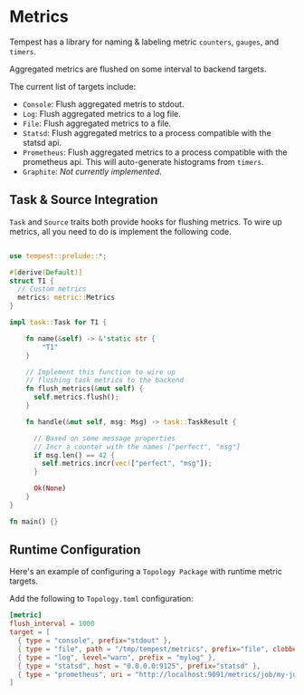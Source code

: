 # Metrics

Tempest has a library for naming & labeling metric `counters`, `gauges`, and `timers`.

Aggregated metrics are flushed on some interval to backend targets.

The current list of targets include:

- `Console`: Flush aggregated metris to stdout.
- `Log`: Flush aggregated metrics to a log file.
- `File`: Flush aggregated metrics to a file.
- `Statsd`: Flush aggregated metrics to a process compatible with the statsd api.
- `Prometheus`: Flush aggregated metrics to a process compatible with the prometheus api. This will auto-generate histograms from `timers`.
- `Graphite`: _Not currently implemented_.

## Task & Source Integration

`Task` and `Source` traits both provide hooks for flushing metrics. To wire up metrics, all you need to do is implement the following code.

```rust

use tempest::prelude::*;

#[derive(Default)]
struct T1 {
  // Custom metrics
  metrics: metric::Metrics
}

impl task::Task for T1 {

    fn name(&self) -> &'static str {
        "T1"
    }

    // Implement this function to wire up
    // flushing task metrics to the backend
    fn flush_metrics(&mut self) {
      self.metrics.flush();
    }

    fn handle(&mut self, msg: Msg) -> task::TaskResult {

      // Based on some message properties
      // Incr a counter with the names ["perfect", "msg"]
      if msg.len() == 42 {
        self.metrics.incr(vec!["perfect", "msg"]);
      }

      Ok(None)
    }
}

fn main() {}

```

## Runtime Configuration

Here's an example of configuring a `Topology Package` with runtime metric targets.

Add the following to `Topology.toml` configuration:

```toml
[metric]
flush_interval = 1000
target = [
  { type = "console", prefix="stdout" },
  { type = "file", path = "/tmp/tempest/metrics", prefix="file", clobber=true },
  { type = "log", level="warn", prefix = "mylog" },
  { type = "statsd", host = "0.0.0.0:9125", prefix="statsd" },
  { type = "prometheus", uri = "http://localhost:9091/metrics/job/my-job", prefix="prom" },
]
```
